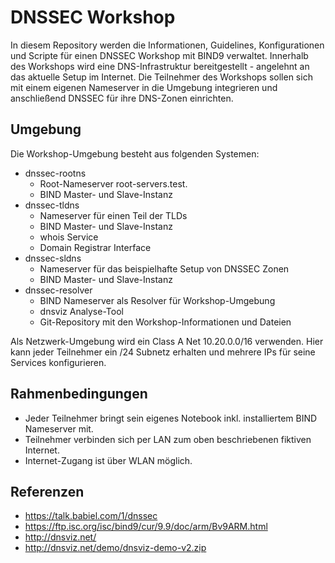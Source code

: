 # DNSSEC Workshop
In diesem Repository werden die Informationen, Guidelines, Konfigurationen und Scripte für einen DNSSEC Workshop mit BIND9 verwaltet.
Innerhalb des Workshops wird eine DNS-Infrastruktur bereitgestellt - angelehnt an das aktuelle Setup im Internet.
Die Teilnehmer des Workshops sollen sich mit einem eigenen Nameserver in die Umgebung integrieren und anschließend DNSSEC für ihre DNS-Zonen einrichten.

## Umgebung
Die Workshop-Umgebung besteht aus folgenden Systemen:
* dnssec-rootns
  * Root-Nameserver root-servers.test.
  * BIND Master- und Slave-Instanz
* dnssec-tldns
  * Nameserver für einen Teil der TLDs
  * BIND Master- und Slave-Instanz
  * whois Service
  * Domain Registrar Interface
* dnssec-sldns
  * Nameserver für das beispielhafte Setup von DNSSEC Zonen
  * BIND Master- und Slave-Instanz
* dnssec-resolver
  * BIND Nameserver als Resolver für Workshop-Umgebung
  * dnsviz Analyse-Tool
  * Git-Repository mit den Workshop-Informationen und Dateien

Als Netzwerk-Umgebung wird ein Class A Net 10.20.0.0/16 verwenden.
Hier kann jeder Teilnehmer ein /24 Subnetz erhalten und mehrere IPs für seine Services konfigurieren.

## Rahmenbedingungen
* Jeder Teilnehmer bringt sein eigenes Notebook inkl. installiertem BIND Nameserver mit.
* Teilnehmer verbinden sich per LAN zum oben beschriebenen fiktiven Internet.
* Internet-Zugang ist über WLAN möglich.

## Referenzen
* https://talk.babiel.com/1/dnssec
* https://ftp.isc.org/isc/bind9/cur/9.9/doc/arm/Bv9ARM.html
* http://dnsviz.net/
* http://dnsviz.net/demo/dnsviz-demo-v2.zip
